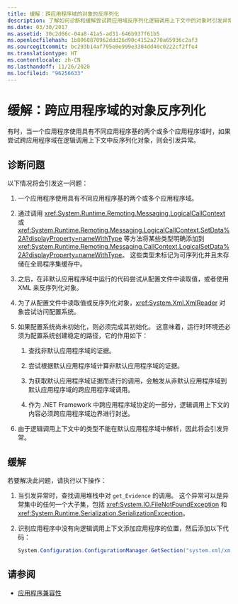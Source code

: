 ```yaml
---
title: 缓解：跨应用程序域的对象的反序列化
description: 了解如何诊断和缓解尝试跨应用域反序列化逻辑调用上下文中的对象时引发异常的问题。
ms.date: 03/30/2017
ms.assetid: 30c2d66c-04a8-41a5-ad31-646b937f61b5
ms.openlocfilehash: 1b8060870962ddd26d90c4152a270a65936c2af3
ms.sourcegitcommit: bc293b14af795e0e999e3304dd40c0222cf2ffe4
ms.translationtype: HT
ms.contentlocale: zh-CN
ms.lasthandoff: 11/26/2020
ms.locfileid: "96256633"
---
```

# <a name="mitigation-deserialization-of-objects-across-app-domains"></a>缓解：跨应用程序域的对象反序列化

有时，当一个应用程序使用具有不同应用程序基的两个或多个应用程序域时，如果尝试跨应用程序域在逻辑调用上下文中反序列化对象，则会引发异常。  
  
## <a name="diagnosing-the-issue"></a>诊断问题  

 以下情况将会引发这一问题：  
  
1. 一个应用程序使用具有不同应用程序基的两个或多个应用程序域。  
  
2. 通过调用 <xref:System.Runtime.Remoting.Messaging.LogicalCallContext> 或 <xref:System.Runtime.Remoting.Messaging.LogicalCallContext.SetData%2A?displayProperty=nameWithType> 等方法将某些类型明确添加到 <xref:System.Runtime.Remoting.Messaging.CallContext.LogicalSetData%2A?displayProperty=nameWithType>。 这些类型未标记为可序列化并且未存储在全局程序集缓存中。  
  
3. 之后，在非默认应用程序域中运行的代码尝试从配置文件中读取值，或者使用 XML 来反序列化对象。  
  
4. 为了从配置文件中读取值或反序列化对象，<xref:System.Xml.XmlReader> 对象尝试访问配置系统。  
  
5. 如果配置系统尚未初始化，则必须完成其初始化。 这意味着，运行时环境还必须为配置系统创建稳定的路径，它的作用如下：  
  
    1. 查找非默认应用程序域的证据。  
  
    2. 尝试根据默认应用程序域计算非默认应用程序域的证据。  
  
    3. 为获取默认应用程序域证据而进行的调用，会触发从非默认应用程序域到默认应用程序域的跨应用程序域调用。  
  
    4. 作为 .NET Framework 中跨应用程序域协定的一部分，逻辑调用上下文的内容必须跨应用程序域边界进行封送。  
  
6. 由于逻辑调用上下文中的类型不能在默认应用程序域中解析，因此将会引发异常。  
  
## <a name="mitigation"></a>缓解  

 若要解决此问题，请执行以下操作：  
  
1. 当引发异常时，查找调用堆栈中对 `get_Evidence` 的调用。 这个异常可以是异常集中的任何一个大子集，包括 <xref:System.IO.FileNotFoundException> 和 <xref:System.Runtime.Serialization.SerializationException>。  
  
2. 识别应用程序中没有向逻辑调用上下文添加应用程序的位置，然后添加以下代码：  
  
    ```csharp
    System.Configuration.ConfigurationManager.GetSection("system.xml/xmlReader");  
    ```
  
## <a name="see-also"></a>请参阅

- [应用程序兼容性](application-compatibility.md)
